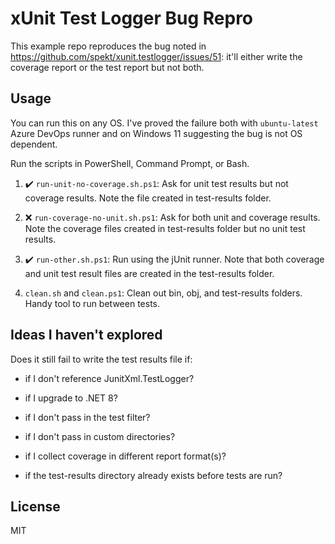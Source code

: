 xUnit Test Logger Bug Repro
===========================

This example repo reproduces the bug noted in https://github.com/spekt/xunit.testlogger/issues/51: it'll either write the coverage report or the test report but not both.


Usage
-----

You can run this on any OS.  I've proved the failure both with `ubuntu-latest` Azure DevOps runner and on Windows 11 suggesting the bug is not OS dependent.

Run the scripts in PowerShell, Command Prompt, or Bash.

1. ✔️ `run-unit-no-coverage.sh.ps1`: Ask for unit test results but not coverage results. Note the file created in test-results folder.

2. ❌ `run-coverage-no-unit.sh.ps1`: Ask for both unit and coverage results. Note the coverage files created in test-results folder but no unit test results.

3. ✔️ `run-other.sh.ps1`: Run using the jUnit runner. Note that both coverage and unit test result files are created in the test-results folder.

4. `clean.sh` and `clean.ps1`: Clean out bin, obj, and test-results folders.  Handy tool to run between tests.


Ideas I haven't explored
------------------------

Does it still fail to write the test results file if:

- if I don't reference JunitXml.TestLogger?

- if I upgrade to .NET 8?

- if I don't pass in the test filter?

- if I don't pass in custom directories?

- if I collect coverage in different report format(s)?

- if the test-results directory already exists before tests are run?


License
-------

MIT
